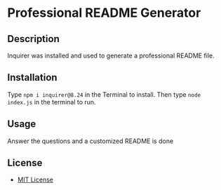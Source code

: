 # Professional README Generator


## Description

Inquirer was installed and used to generate a professional README file.

## Installation

Type `npm i inquirer@8.24` in the Terminal to install. Then type `node index.js` in the terminal to run. 

## Usage

Answer the questions and a customized README is done

## License

- [MIT License](https://opensource.org/licenses/MIT)
